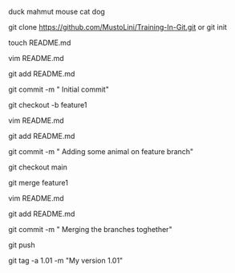 duck 
mahmut 
mouse
cat
dog

git clone https://github.com/MustoLini/Training-In-Git.git
or git init

touch README.md

vim README.md

git add README.md

git commit -m " Initial commit"

git checkout -b feature1

vim README.md

git add README.md

git commit -m " Adding some animal on feature branch"

git checkout main

git merge feature1

vim README.md

git add README.md

git commit -m " Merging the branches toghether"

git push 

git tag -a 1.01 -m "My version 1.01"

